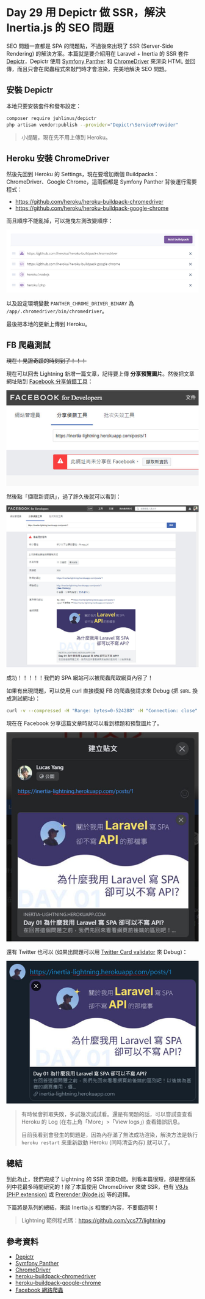 # Day 29 用 Depictr 做 SSR，解決 Inertia.js 的 SEO 問題

SEO 問題一直都是 SPA 的問題點，不過後來出現了 SSR (Server-Side Rendering) 的解決方案。本篇就是要介紹用在 Laravel + Inertia 的 SSR 套件 [Depictr](https://github.com/Juhlinus/depictr)，Depictr 使用 [Symfony Panther](https://github.com/symfony/panther) 和 [ChromeDriver](https://chromedriver.chromium.org/) 來渲染 HTML 並回傳，而且只會在爬蟲程式來敲門時才會渲染，完美地解決 SEO 問題。

## 安裝 Depictr

本地只要安裝套件和發布設定：

```bash
composer require juhlinus/depictr
php artisan vendor:publish --provider="Depictr\ServiceProvider"
```

> 小提醒，現在先不用上傳到 Heroku。

## Heroku 安裝 ChromeDriver

然後先回到 Heroku 的 Settings，現在要增加兩個 Buildpacks：ChromeDriver、Google Chrome，這兩個都是 Symfony Panther 背後運行需要程式：

* https://github.com/heroku/heroku-buildpack-chromedriver
* https://github.com/heroku/heroku-buildpack-google-chrome

而且順序不能亂掉，可以拖曳左測改變順序：

![](../images/day29-01.jpg)

以及設定環境變數 `PANTHER_CHROME_DRIVER_BINARY` 為 `/app/.chromedriver/bin/chromedriver`。

最後把本地的更新上傳到 Heroku。

## FB 爬蟲測試

~~現在！見證奇蹟的時刻到了！！！~~

現在可以回去 Lightning 新增一篇文章，記得要上傳 **分享預覽圖片**。然後把文章網址貼到 [Facebook 分享偵錯工具](https://developers.facebook.com/tools/debug/?locale=zh_TW)：

![](../images/day29-02.jpg)

然後點「擷取新資訊」，過了許久後就可以看到：

![](../images/day29-03.jpg)

成功！！！！！我們的 SPA 網站可以被爬蟲爬取網頁內容了！

如果有出現問題，可以使用 curl 直接模擬 FB 的爬蟲發請求來 Debug (把 `$URL`  換成測試網址)：

```bash
curl -v --compressed -H "Range: bytes=0-524288" -H "Connection: close" -A "facebookexternalhit/1.1 (+http://www.facebook.com/externalhit_uatext.php)" "$URL"
```

現在在 Facebook 分享這篇文章時就可以看到標題和預覽圖片了。

![](../images/day29-04.jpg)

還有 Twitter 也可以 (如果出問題可以用 [Twitter Card validator](https://cards-dev.twitter.com/validator) 來 Debug)：

![](../images/day29-05.jpg)

> 有時候會抓取失敗，多試幾次試試看。還是有問題的話，可以嘗試查查看 Heroku 的 Log (在右上角「More」>「View logs」) 查看錯誤訊息。
>
> 目前我看到會發生的問題是，因為內存滿了無法成功渲染，解決方法是執行 `heroku restart` 來重新啟動 Heroku (同時清空內存) 就可以了。

## 總結

到此為止，我們完成了 Lightning 的 SSR 渲染功能。別看本篇很短，卻是整個系列中花最多時間研究的！除了本篇使用 ChromeDriver 來做 SSR，也有 [V8Js (PHP extension)](https://github.com/phpv8/v8js) 或 [Prerender (Node.js)](https://github.com/prerender/prerender) 等的選擇。

下篇將是系列的總結，來談 Inertia.js 相關的內容，不要錯過啊！

> Lightning 範例程式碼：https://github.com/ycs77/lightning

## 參考資料

* [Depictr](https://github.com/Juhlinus/depictr)
* [Symfony Panther](https://github.com/symfony/panther)
* [ChromeDriver](https://chromedriver.chromium.org/)
* [heroku-buildpack-chromedriver](https://github.com/heroku/heroku-buildpack-chromedriver)
* [heroku-buildpack-google-chrome](https://github.com/heroku/heroku-buildpack-google-chrome)
* [Facebook 網路爬蟲](https://developers.facebook.com/docs/sharing/webmasters/crawler/?translation)
